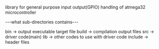 library for general purpose input output(GPIO) handling of atmega32 microcontroller

---what sub-directories contains---

bin ->  output executable target file
build -> compilation output files
src -> driver code(main)
lib -> other codes to use with driver code
include -> header files